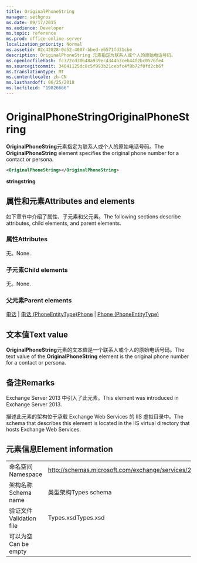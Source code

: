```yaml
---
title: OriginalPhoneString
manager: sethgros
ms.date: 09/17/2015
ms.audience: Developer
ms.topic: reference
ms.prod: office-online-server
localization_priority: Normal
ms.assetid: 02c42828-0d52-4007-bbed-e6571fd31cbe
description: OriginalPhoneString 元素指定为联系人或个人的原始电话号码。
ms.openlocfilehash: fc372cd30648a939ec4344b3ceb44f2bc0576fe4
ms.sourcegitcommit: 34041125dc8c5f993b21cebfc4f8b72f0fd2cb6f
ms.translationtype: MT
ms.contentlocale: zh-CN
ms.lasthandoff: 06/25/2018
ms.locfileid: "19826666"
---
```

# <a name="originalphonestring"></a><span data-ttu-id="0adf6-103">OriginalPhoneString</span><span class="sxs-lookup"><span data-stu-id="0adf6-103">OriginalPhoneString</span></span>

<span data-ttu-id="0adf6-104">**OriginalPhoneString**元素指定为联系人或个人的原始电话号码。</span><span class="sxs-lookup"><span data-stu-id="0adf6-104">The **OriginalPhoneString** element specifies the original phone number for a contact or persona.</span></span> 
  
```XML
<OriginalPhoneString></OriginalPhoneString>
```

 <span data-ttu-id="0adf6-105">**string**</span><span class="sxs-lookup"><span data-stu-id="0adf6-105">**string**</span></span>
## <a name="attributes-and-elements"></a><span data-ttu-id="0adf6-106">属性和元素</span><span class="sxs-lookup"><span data-stu-id="0adf6-106">Attributes and elements</span></span>

<span data-ttu-id="0adf6-107">如下章节中介绍了属性、子元素和父元素。</span><span class="sxs-lookup"><span data-stu-id="0adf6-107">The following sections describe attributes, child elements, and parent elements.</span></span>
  
### <a name="attributes"></a><span data-ttu-id="0adf6-108">属性</span><span class="sxs-lookup"><span data-stu-id="0adf6-108">Attributes</span></span>

<span data-ttu-id="0adf6-109">无。</span><span class="sxs-lookup"><span data-stu-id="0adf6-109">None.</span></span>
  
### <a name="child-elements"></a><span data-ttu-id="0adf6-110">子元素</span><span class="sxs-lookup"><span data-stu-id="0adf6-110">Child elements</span></span>

<span data-ttu-id="0adf6-111">无。</span><span class="sxs-lookup"><span data-stu-id="0adf6-111">None.</span></span>
  
### <a name="parent-elements"></a><span data-ttu-id="0adf6-112">父元素</span><span class="sxs-lookup"><span data-stu-id="0adf6-112">Parent elements</span></span>

<span data-ttu-id="0adf6-113">[电话](phone.md) | [电话 (PhoneEntityType)](phone-phoneentitytype.md)</span><span class="sxs-lookup"><span data-stu-id="0adf6-113">[Phone](phone.md) | [Phone (PhoneEntityType)](phone-phoneentitytype.md)</span></span>
  
## <a name="text-value"></a><span data-ttu-id="0adf6-114">文本值</span><span class="sxs-lookup"><span data-stu-id="0adf6-114">Text value</span></span>

<span data-ttu-id="0adf6-115">**OriginalPhoneString**元素的文本值是一个联系人或个人的原始电话号码。</span><span class="sxs-lookup"><span data-stu-id="0adf6-115">The text value of the **OriginalPhoneString** element is the original phone number for a contact or persona.</span></span> 
  
## <a name="remarks"></a><span data-ttu-id="0adf6-116">备注</span><span class="sxs-lookup"><span data-stu-id="0adf6-116">Remarks</span></span>

<span data-ttu-id="0adf6-117">Exchange Server 2013 中引入了此元素。</span><span class="sxs-lookup"><span data-stu-id="0adf6-117">This element was introduced in Exchange Server 2013.</span></span>
  
<span data-ttu-id="0adf6-118">描述此元素的架构位于承载 Exchange Web Services 的 IIS 虚拟目录中。</span><span class="sxs-lookup"><span data-stu-id="0adf6-118">The schema that describes this element is located in the IIS virtual directory that hosts Exchange Web Services.</span></span>
  
## <a name="element-information"></a><span data-ttu-id="0adf6-119">元素信息</span><span class="sxs-lookup"><span data-stu-id="0adf6-119">Element information</span></span>

|||
|:-----|:-----|
|<span data-ttu-id="0adf6-120">命名空间</span><span class="sxs-lookup"><span data-stu-id="0adf6-120">Namespace</span></span>  <br/> |http://schemas.microsoft.com/exchange/services/2006/types  <br/> |
|<span data-ttu-id="0adf6-121">架构名称</span><span class="sxs-lookup"><span data-stu-id="0adf6-121">Schema name</span></span>  <br/> |<span data-ttu-id="0adf6-122">类型架构</span><span class="sxs-lookup"><span data-stu-id="0adf6-122">Types schema</span></span>  <br/> |
|<span data-ttu-id="0adf6-123">验证文件</span><span class="sxs-lookup"><span data-stu-id="0adf6-123">Validation file</span></span>  <br/> |<span data-ttu-id="0adf6-124">Types.xsd</span><span class="sxs-lookup"><span data-stu-id="0adf6-124">Types.xsd</span></span>  <br/> |
|<span data-ttu-id="0adf6-125">可以为空</span><span class="sxs-lookup"><span data-stu-id="0adf6-125">Can be empty</span></span>  <br/> ||
   

